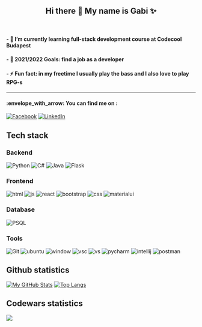 <div align="center">
  <h2> Hi there 👋 My name is Gabi ✨ </h2> 
  </div><br/>



<h4>- 🔭 I’m currently learning full-stack development course at Codecool Budapest</h4>
<h4>- 🥅 2021/2022 Goals: find a job as a developer </h4>
<h4>- ⚡ Fun fact: in my freetime I usually play the bass and I also love to play RPG-s </h4>

---

<h4>  :envelope_with_arrow:	You can find me on : </h4>

   [![Facebook][1.2]][1]  [![LinkedIn][2.2]][2]

<!-- Icons -->

[1.2]: 	https://img.shields.io/badge/Facebook-1877F2?style=for-the-badge&logo=facebook&logoColor=whit
[2.2]: https://img.shields.io/badge/LinkedIn-0077B5?style=for-the-badge&logo=linkedin&logoColor=white

<!-- Links to your social media accounts -->

[1]: https://www.facebook.com/gabraka/
[2]: https://www.linkedin.com/in/gabriella-szigeti-0b7a3313a/

## Tech stack

### Backend
![Python](https://img.shields.io/badge/Python-FFD43B?style=for-the-badge&logo=python&logoColor=darkgreen)
![C#](	https://img.shields.io/badge/C%23-239120?style=for-the-badge&logo=c-sharp&logoColor=white)
![Java](https://img.shields.io/badge/Java-ED8B00?style=for-the-badge&logo=java&logoColor=white)
![Flask](	https://img.shields.io/badge/Flask-000000?style=for-the-badge&logo=flask&logoColor=white)

### Frontend
![html](https://img.shields.io/badge/HTML5-E34F26?style=for-the-badge&logo=html5&logoColor=white)
![js](https://img.shields.io/badge/JavaScript-323330?style=for-the-badge&logo=javascript&logoColor=F7DF1E)
![react](https://img.shields.io/badge/React-20232A?style=for-the-badge&logo=react&logoColor=61DAFB)
![bootstrap](	https://img.shields.io/badge/Bootstrap-563D7C?style=for-the-badge&logo=bootstrap&logoColor=white)
![css](https://img.shields.io/badge/CSS3-1572B6?style=for-the-badge&logo=css3&logoColor=white)
![materialui](	https://img.shields.io/badge/Material--UI-0081CB?style=for-the-badge&logo=material-ui&logoColor=white)

### Database 
![PSQL](https://img.shields.io/badge/PostgreSQL-316192?style=for-the-badge&logo=postgresql&logoColor=white)

### Tools
![Git](https://img.shields.io/badge/Git-F05032?style=for-the-badge&logo=git&logoColor=white)
![ubuntu](https://img.shields.io/badge/Ubuntu-E95420?style=for-the-badge&logo=ubuntu&logoColor=white)
![window](https://img.shields.io/badge/Windows-0078D6?style=for-the-badge&logo=windows&logoColor=white)
![vsc](https://img.shields.io/badge/Visual_Studio_Code-0078D4?style=for-the-badge&logo=visual%20studio%20code&logoColor=white)
![vs](https://img.shields.io/badge/Visual_Studio-5C2D91?style=for-the-badge&logo=visual%20studio&logoColor=white)
![pycharm](https://img.shields.io/badge/PyCharm-000000.svg?&style=for-the-badge&logo=PyCharm&logoColor=white)
![intellij](	https://img.shields.io/badge/IntelliJIDEA-000000.svg?style=for-the-badge&logo=intellij-idea&logoColor=white)
![postman](https://img.shields.io/badge/Postman-FF6C37?style=for-the-badge&logo=Postman&logoColor=white)

## Github statistics
[![My GitHub Stats](https://github-readme-stats.vercel.app/api/?username=gabriellaszigeti&count_private=true&theme=tokyonight&showicons=true)]()
[![Top Langs](https://github-readme-stats.vercel.app/api/top-langs/?username=gabriellaszigeti&theme=tokyonight)](https://github.com/anuraghazra/github-readme-stats)

## Codewars statistics

![](https://github-readme-codewars-stats.herokuapp.com/api/?username=habadab&card&customcolor=bg:191b27:191b27_text:00c0b1_logo:2a295b_stroke:f75402)
